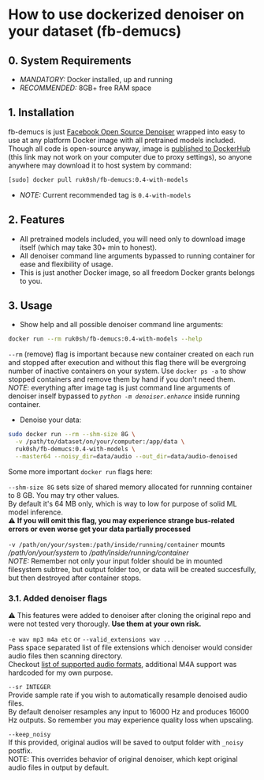 # How to use dockerized denoiser on your dataset (fb-demucs)

## 0. System Requirements
- _MANDATORY:_ Docker installed, up and running
- _RECOMMENDED:_ 8GB+ free RAM space

## 1. Installation
fb-demucs is just [Facebook Open Source Denoiser](https://github.com/facebookresearch/denoiser) wrapped into easy to use at any platform Docker image with all pretrained models included.
<br>Though all code is open-source anyway, image is [published to DockerHub](https://hub.docker.com/r/ruk0sh/fb-demucs/tags) (this link may not work on your computer due to proxy settings), so anyone anywhere may download it to host system by command:
```bash
[sudo] docker pull ruk0sh/fb-demucs:0.4-with-models
```
- _NOTE:_ Current recommended tag is `0.4-with-models`

## 2. Features
- All pretrained models included, you will need only to download image itself (which may take 30+ min to honest).
- All denoiser command line arguments bypassed to running container for ease and flexibility of usage.
- This is just another Docker image, so all freedom Docker grants belongs to you.

## 3. Usage
* Show help and all possible denoiser command line arguments:
```bash
docker run --rm ruk0sh/fb-demucs:0.4-with-models --help
```
`--rm` (remove) flag is important because new container created on each run and stopped after execution and without this flag there will be evergroing number of inactive containers on your system.
Use `docker ps -a` to show stopped containers and remove them by hand if you don't need them.
_NOTE_: everything after image tag is just command line arguments of denoiser inself bypassed to _`python -m denoiser.enhance`_ inside running container.
* Denoise your data:
```bash
sudo docker run --rm --shm-size 8G \
  -v /path/to/dataset/on/your/computer:/app/data \
  ruk0sh/fb-demucs:0.4-with-models \
  --master64 --noisy_dir=data/audio --out_dir=data/audio-denoised
```
Some more important `docker run` flags here:

`--shm-size 8G` sets size of shared memory allocated for runnning container to 8 GB. You may try other values.
<br>By default it's 64 MB only, which is way to low for purpose of solid ML model inference.
<br>⚠️ **If you will omit this flag, you may experience strange bus-related errors or even worse get your data partially processed**

`-v /path/on/your/system:/path/inside/running/container` mounts _/path/on/your/system_ to _/path/inside/running/container_
<br>_NOTE:_ Remember not only your input folder should be in mounted filesystem subtree, but output folder too, or data will be created succesfully, but then destroyed after container stops.
### 3.1. Added denoiser flags
⚠️ This features were added to denoiser after cloning the original repo and were not tested very thorougly.
**Use them at your own risk.**

`-e wav mp3 m4a etc` or `--valid_extensions wav ...`
<br> Pass space separated list of file extensions which denoiser would consider audio files then scanning directory.
<br> Checkout [list of supported audio formats](https://pytorch.org/audio/stable/backend.html#load), additional M4A support was hardcoded for my own purpose.

`--sr INTEGER`
<br> Provide sample rate if you wish to automatically resample denoised audio files.
<br> By default denoiser resamples any input to 16000 Hz and produces 16000 Hz outputs. So remember you may experience quality loss when upscaling.

`--keep_noisy`
<br> If this provided, original audios will be saved to output folder with `_noisy` postfix.
<br> NOTE: This overrides behavior of original denoiser, which kept original audio files in output by default.
